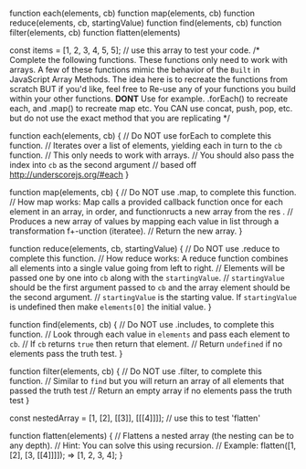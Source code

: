 function each(elements, cb) 
function map(elements, cb) 
function reduce(elements, cb, startingValue) 
function find(elements, cb) 
function filter(elements, cb) 
function flatten(elements)

<!-- second Question -->
const items = [1, 2, 3, 4, 5, 5]; // use this array to test your code. 
/*
  Complete the following functions.
  These functions only need to work with arrays.
  A few of these functions mimic the behavior of the `Built` in JavaScript Array Methods.
  The idea here is to recreate the functions from scratch BUT if you'd like,
  feel free to Re-use any of your functions you build within your other functions.
  **DONT** Use for example. .forEach() to recreate each, and .map() to recreate map etc.
  You CAN use concat, push, pop, etc. but do not use the exact method that you are replicating
*/

function each(elements, cb) {
  // Do NOT use forEach to complete this function.
  // Iterates over a list of elements, yielding each in turn to the `cb` function.
  // This only needs to work with arrays.
  // You should also pass the index into `cb` as the second argument
  // based off http://underscorejs.org/#each
}

function map(elements, cb) {
  // Do NOT use .map, to complete this function.
  // How map works: Map calls a provided callback function once for each element in an array, in order, and functionructs a new array from the res .
  // Produces a new array of values by mapping each value in list through a transformation f+-unction (iteratee).
  // Return the new array.
}

function reduce(elements, cb, startingValue) {
  // Do NOT use .reduce to complete this function.
  // How reduce works: A reduce function combines all elements into a single value going from left to right.
  // Elements will be passed one by one into `cb` along with the `startingValue`.
  // `startingValue` should be the first argument passed to `cb` and the array element should be the second argument.
  // `startingValue` is the starting value.  If `startingValue` is undefined then make `elements[0]` the initial value.
}

function find(elements, cb) {
  // Do NOT use .includes, to complete this function.
  // Look through each value in `elements` and pass each element to `cb`.
  // If `cb` returns `true` then return that element.
  // Return `undefined` if no elements pass the truth test.
}

function filter(elements, cb) {
  // Do NOT use .filter, to complete this function.
  // Similar to `find` but you will return an array of all elements that passed the truth test
  // Return an empty array if no elements pass the truth test
}

const nestedArray = [1, [2], [[3]], [[[4]]]]; // use this to test 'flatten'

function flatten(elements) {
  // Flattens a nested array (the nesting can be to any depth).
  // Hint: You can solve this using recursion.
  // Example: flatten([1, [2], [3, [[4]]]]); => [1, 2, 3, 4];
}